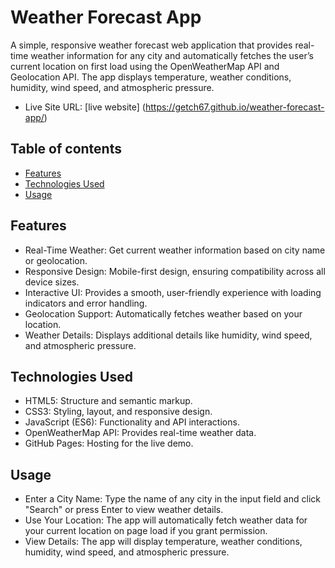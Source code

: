 # Weather Forecast App

A simple, responsive weather forecast web application that provides real-time weather information for any city and automatically fetches the user’s current location on first load using the OpenWeatherMap API and Geolocation API. The app displays temperature, weather conditions, humidity, wind speed, and atmospheric pressure.
- Live Site URL: [live website] (https://getch67.github.io/weather-forecast-app/)

## Table of contents

- [Features](#features)
- [Technologies Used](#technologies-used)
- [Usage](#usage)

## Features

- Real-Time Weather: Get current weather information based on city name or geolocation.
- Responsive Design: Mobile-first design, ensuring compatibility across all device sizes.
- Interactive UI: Provides a smooth, user-friendly experience with loading indicators and error handling.
- Geolocation Support: Automatically fetches weather based on your location.
- Weather Details: Displays additional details like humidity, wind speed, and atmospheric pressure.

## Technologies Used

- HTML5: Structure and semantic markup.
- CSS3: Styling, layout, and responsive design.
- JavaScript (ES6): Functionality and API interactions.
- OpenWeatherMap API: Provides real-time weather data.
- GitHub Pages: Hosting for the live demo.

## Usage

- Enter a City Name: Type the name of any city in the input field and click "Search" or press Enter to view weather details.
- Use Your Location: The app will automatically fetch weather data for your current location on page load if you grant permission.
- View Details: The app will display temperature, weather conditions, humidity, wind speed, and atmospheric pressure.
